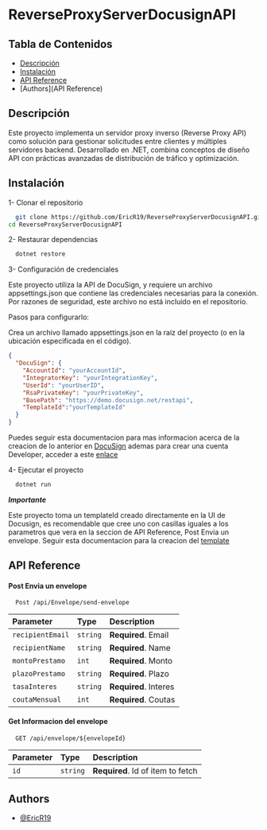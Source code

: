# ReverseProxyServerDocusignAPI




## Tabla de Contenidos
- [Descripción](#descripción)
- [Instalación](#instalación)
- [API Reference](#APIReference)
- [Authors](API Reference)

## Descripción

Este proyecto implementa un servidor proxy inverso (Reverse Proxy API) como solución para gestionar solicitudes entre clientes y múltiples servidores backend. Desarrollado en .NET, combina conceptos de diseño API con prácticas avanzadas de distribución de tráfico y optimización.
## Instalación

1- Clonar el repositorio

```bash
  git clone https://github.com/EricR19/ReverseProxyServerDocusignAPI.git
cd ReverseProxyServerDocusignAPI
```

2- Restaurar dependencias

```bash
  dotnet restore
```

3- Configuración de credenciales

Este proyecto utiliza la API de DocuSign, y requiere un archivo appsettings.json que contiene las credenciales necesarias para la conexión. Por razones de seguridad, este archivo no está incluido en el repositorio.

Pasos para configurarlo:

Crea un archivo llamado appsettings.json en la raíz del proyecto (o en la ubicación especificada en el código).


```json
{
  "DocuSign": {
    "AccountId": "yourAccountId",
    "IntegratorKey": "yourIntegrationKey",
    "UserId": "yourUserID",
    "RsaPrivateKey": "yourPrivateKey",
    "BasePath": "https://demo.docusign.net/restapi",
    "TemplateId":"yourTemplateId"
  }
}
```
Puedes seguir esta documentacion para mas informacion acerca de la creacion de lo anterior en [DocuSign](https://developers.docusign.com/platform/auth/jwt/) ademas para crear una cuenta Developer, acceder a este [enlace](https://www.docusign.com/developers/sandbox/?postActivateUrl=https://developers.docusign.com/&_gl=1*1ogxljg*_gcl_au*NTMzMjM3MDU0LjE3MzMyODc3Mjg.)

4- Ejecutar el proyecto

```bash
  dotnet run
```

***Importante***

Este proyecto toma un templateId creado directamente en la UI de Docusign, es recomendable que cree uno con casillas iguales a los parametros que vera en la seccion de API Reference, Post Envia un envelope.
Seguir esta documentacion para la creacion del [template](https://support.docusign.com/s/document-item?language=en_US&rsc_301&bundleId=ulp1643236876813&topicId=gso1578456465211.html&_LANG=enus)
## API Reference

#### Post Envia un envelope

```http
  Post /api/Envelope/send-envelope
```

| Parameter | Type     | Description                |
| :-------- | :------- | :------------------------- |
| `recipientEmail` | `string` | **Required**. Email|
| `recipientName` | `string` | **Required**. Name|
| `montoPrestamo` | `int` | **Required**. Monto|
| `plazoPrestamo` | `string` | **Required**. Plazo|
| `tasaInteres` | `string` | **Required**. Interes|
| `coutaMensual` | `int` | **Required**. Coutas|

#### Get Informacion del envelope

```http
  GET /api/envelope/${envelopeId}
```

| Parameter | Type     | Description                       |
| :-------- | :------- | :-------------------------------- |
| `id`      | `string` | **Required**. Id of item to fetch |




## Authors

- [@EricR19](https://github.com/EricR19)

